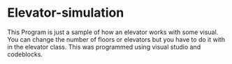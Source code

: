 # Elevator-simulation

This Program is just a sample of how an elevator works with some visual. 
You can change the number of floors or elevators but you have to do it with in the elevator class.
This was programmed using visual studio and codeblocks. 